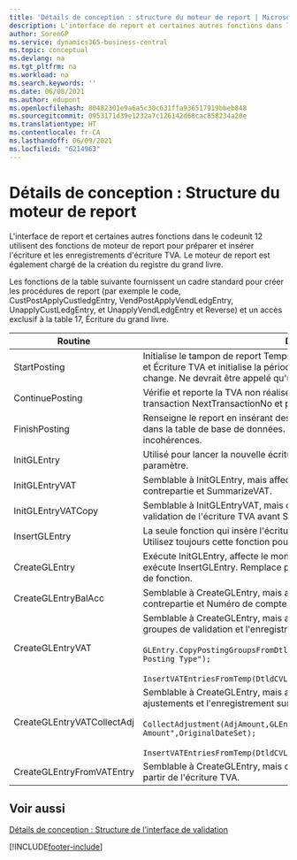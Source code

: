 ```yaml
---
title: 'Détails de conception : structure du moteur de report | Microsoft Docs'
description: L'interface de report et certaines autres fonctions dans le codeunit 12 utilisent des fonctions de moteur de report pour préparer et insérer l'écriture et les enregistrements d'écriture TVA. Le moteur de report est également chargé de la création du registre du grand livre.
author: SorenGP
ms.service: dynamics365-business-central
ms.topic: conceptual
ms.devlang: na
ms.tgt_pltfrm: na
ms.workload: na
ms.search.keywords: ''
ms.date: 06/08/2021
ms.author: edupont
ms.openlocfilehash: 80482301e9a6a5c30c631ffa936517919bbeb848
ms.sourcegitcommit: 0953171d39e1232a7c126142d68cac858234a20e
ms.translationtype: HT
ms.contentlocale: fr-CA
ms.lasthandoff: 06/09/2021
ms.locfileid: "6214963"
---
```

# <a name="design-details-posting-engine-structure"></a>Détails de conception : Structure du moteur de report
L'interface de report et certaines autres fonctions dans le codeunit 12 utilisent des fonctions de moteur de report pour préparer et insérer l'écriture et les enregistrements d'écriture TVA. Le moteur de report est également chargé de la création du registre du grand livre.  
  
 Les fonctions de la table suivante fournissent un cadre standard pour créer les procédures de report (par exemple le code, CustPostApplyCustledgEntry, VendPostApplyVendLedgEntry, UnapplyCustLedgEntry, et UnapplyVendLedgEntry et Reverse) et un accès exclusif à la table 17, Écriture du grand livre.  
  
|Routine|Description|  
|-------------|---------------------------------------|  
|StartPosting|Initialise le tampon de report TempGLEntryBuf, verrouille les tables Écriture GL et Écriture TVA et initialise la période comptable, le registre GL et le taux de change. Ne devrait être appelé qu'une fois, alors NextEntryNo est 0.|  
|ContinuePosting|Vérifie et reporte la TVA non réalisée pour le précédent incrément de transaction NextTransactionNo et prépare le report de la ligne suivante.|  
|FinishPosting|Renseigne le report en insérant des écritures à partir d'un tampon temporaire dans la table de base de données. Toujours utilisé avec StartPosting. Vérifie les incohérences.|  
|InitGLEntry|Utilisé pour lancer la nouvelle écriture pour Jnl Line. Retourne GLEntry comme paramètre.|  
|InitGLEntryVAT|Semblable à InitGLEntry, mais affecte également Numéro de compte contrepartie et SummarizeVAT.|  
|InitGLEntryVATCopy|Semblable à InitGLEntryVAT, mais copie également les données des groupes de validation de l'écriture TVA avant SummarizeVAT.|  
|InsertGLEntry|La seule fonction qui insère l'écriture dans la table TempGLEntryBuf globale. Utilisez toujours cette fonction pour insérer.|  
|CreateGLEntry|Exécute InitGLEntry, affecte le montant des devises supplémentaires, puis exécute InsertGLEntry. Remplace plusieurs lignes de code avec un seul appel de fonction.|  
|CreateGLEntryBalAcc|Semblable à CreateGLEntry, mais affecte également Type de compte contrepartie et Numéro de compte contrepartie.|  
|CreateGLEntryVAT|Semblable à CreateGLEntry, mais avec le traitement supplémentaire pour les groupes de validation et l'enregistrement sur un tampon TVA temporaire :<br /><br /> `GLEntry.CopyPostingGroupsFromDtldCVBuf(DtldCVLedgEntryBuf,GenJnlLine."Gen. Posting Type");`<br /><br /> `InsertVATEntriesFromTemp(DtldCVLedgEntryBuf,GLEntry);`|  
|CreateGLEntryVATCollectAdj|Semblable à CreateGLEntry, mais avec la collection supplémentaire des ajustements et l'enregistrement sur un tampon TVA temporaire :<br /><br /> `CollectAdjustment(AdjAmount,GLEntry.Amount,GLEntry."Additional-Currency Amount",OriginalDateSet);`<br /><br /> `InsertVATEntriesFromTemp(DtldCVLedgEntryBuf,GLEntry);`|  
|CreateGLEntryFromVATEntry|Semblable à CreateGLEntry, mais copie également les groupes de validation à partir de l'écriture TVA.|  
  
## <a name="see-also"></a>Voir aussi  
 [Détails de conception : Structure de l'interface de validation](design-details-posting-interface-structure.md)

[!INCLUDE[footer-include](includes/footer-banner.md)]